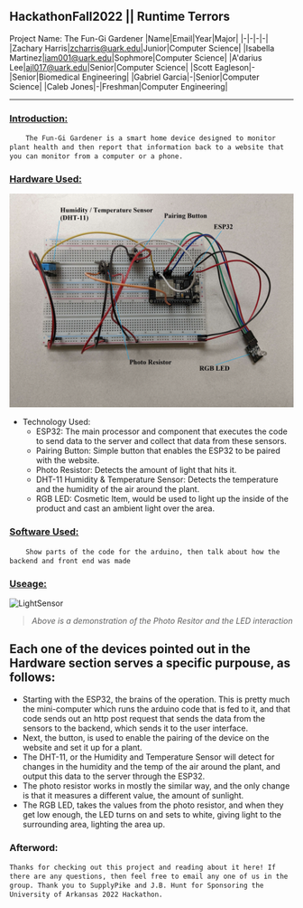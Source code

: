 ## HackathonFall2022 || Runtime Terrors
Project Name: The Fun-Gi Gardener
|Name|Email|Year|Major|
|-|-|-|-|
|Zachary Harris|zcharris@uark.edu|Junior|Computer Science|
|Isabella Martinez|iam001@uark.edu|Sophmore|Computer Science|
|A'darius Lee|ajl017@uark.edu|Senior|Computer Science|
|Scott Eagleson|-|Senior|Biomedical Engineering|
|Gabriel Garcia|-|Senior|Computer Science|
|Caleb Jones|-|Freshman|Computer Engineering|
***
### <u>Introduction:</u>
        The Fun-Gi Gardener is a smart home device designed to monitor plant health and then report that information back to a website that you can monitor from a computer or a phone. 
### <u>Hardware Used:</u>
![Diagram](https://github.com/TheHeroBrine422/HackathonFall2022/blob/main/Resources/ReadmeLabledDiagram.jpg?raw=true)
* Technology Used:
    * ESP32: The main processor and component that executes the code to send data to the server and collect that data from these sensors.
    * Pairing Button: Simple button that enables the ESP32 to be paired with the website.
    * Photo Resistor: Detects the amount of light that hits it.
    * DHT-11 Humidity & Temperature Sensor: Detects the temperature and the humidity of the air around the plant.
    * RGB LED: Cosmetic Item, would be used to light up the inside of the product and cast an ambient light over the area.

### <u>Software Used:</u>
        Show parts of the code for the arduino, then talk about how the backend and front end was made

### <u>Useage:</u>
![LightSensor](https://github.com/TheHeroBrine422/HackathonFall2022/blob/main/Resources/ReadmeSensorAndLightDemo.gif?raw=true)
>*Above is a demonstration of the Photo Resitor and the LED interaction*

Each one of the devices pointed out in the Hardware section serves a specific purpouse, as follows:
---

* Starting with the ESP32, the brains of the operation. This is pretty much the mini-computer which runs the arduino code that is fed to it, and that code sends out an http post request that sends the data from the sensors to the backend, which sends it to the user interface. 
* Next, the button, is used to enable the pairing of the device on the website and set it up for a plant. 
* The DHT-11, or the Humidity and Temperature Sensor will detect for changes in the humidity and the temp of the air around the plant, and output this data to the server through the ESP32. 
* The photo resistor works in mostly the similar way, and the only change is that it measures a different value, the amount of sunlight. 
* The RGB LED, takes the values from the photo resistor, and when they get low enough, the LED turns on and sets to white, giving light to the surrounding area, lighting the area up. 

### Afterword:
    Thanks for checking out this project and reading about it here! If there are any questions, then feel free to email any one of us in the group. Thank you to SupplyPike and J.B. Hunt for Sponsoring the University of Arkansas 2022 Hackathon.
